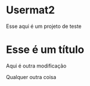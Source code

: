 # Usermat2
Esse aqui é um projeto de teste 

# Esse é um título
Aqui é outra modificação

Qualquer outra coisa
